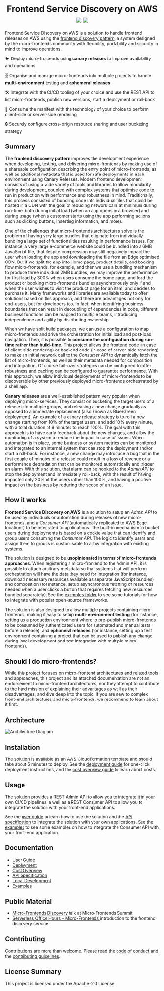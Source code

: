 <h1 align="center">
    Frontend Service Discovery on AWS
    <br>
    <img src="https://img.shields.io/github/v/release/awslabs/frontend-discovery-service?include_prereleases">
    <img src="https://github.com/awslabs/frontend-discovery-service/workflows/Unit%20Tests/badge.svg">
</h1>

Frontend Service Discovery on AWS is a solution to handle frontend releases on AWS using the [frontend discovery pattern](https://github.com/awslabs/frontend-discovery), a system designed by the micro-frontends community with flexibility, portability and security in mind to improve operations.

🐦 Deploy micro-frontends using **canary releases** to improve availability and operations

🗄️ Organise and manage micro-frontends into multiple projects to handle **multi-environment** testing and **ephemeral releases**

🛠️ Integrate with the CI/CD tooling of your choice and use the REST API to list micro-frontends, publish new versions, start a deployment or roll-back

🧰 Consume the manifest with the technology of your choice to perform client-side or server-side rendering

🔒 Securely configure cross-origin resource sharing and user bucketing strategy

## Summary

The **frontend discovery pattern** improves the development experience when developing, testing, and delivering micro-frontends by making use of a shareable configuration describing the entry point of micro-frontends, as well as additional metadata that is used for safe deployments in each environment using Canary Releases.
Modern frontend development consists of using a wide variety of tools and libraries to allow modularity during development, coupled with complex systems that optimise code to run in production with performance and robustness in mind. Traditionally, this process consisted of bundling code into individual files that could be hosted in a CDN with the goal of reducing network calls at minimum during run-time, both during initial load (when an app opens in a browser) and during usage (when a customer starts using the app performing actions such as clicking buttons, inserting information, and more).

One of the challenges that micro-frontends architectures solve is the problem of having very large bundles that originate from individually bundling a large set of functionalities resulting in performance issues. For instance, a very large e-commerce website could be bundled into a 6MB JavaScript file, that despite compression may still negatively impact the user when loading the app and downloading the file from an Edge optimised CDN. But if we split the app into Home page, product details, and booking flow micro-frontends, for example, and then we use a bundling mechanism to produce three individual 2MB bundles, we may improve the performance for first load by 300% when users consume the home page, and load the product or booking micro-frontends bundles asynchronously only if and when the user wishes to visit the product page for an item, and decides to purchase it.
Many frameworks and libraries are available today to offer solutions based on this approach, and there are advantages not only for end-users, but for developers too. In fact, when identifying business boundaries that can result in decoupling of dependencies in code, different business functions can be mapped to multiple teams, introducing independence and agility by distributing ownership.

When we have split build packages, we can use a configuration to map micro-frontends and drive the orchestration for initial load and post-load navigation. Then, it is possible to **consume the configuration during run-time rather than build-time**. This project allows the frontend code (in case of client-side rendering) or backend code (in case of server-side rendering) to make an initial network call to the _Consumer API_ to dynamically fetch the list of micro-frontends, as well as their metadata needed for composition and integration. Of course fail-over strategies can be configured to offer robustness and caching can be configured to guarantee performance. With this approach, we allow individual deployments of micro-frontends to be discoverable by other previously deployed micro-frontends orchestrated by a shell app.

**Canary releases** are a well-established pattern very popular when deploying micro-services. They consist on bucketing the target users of a release into multiple groups, and releasing a new change gradually as opposed to a immediate replacement (also known as Blue/Green deployment). An example of a canary release strategy is to roll a new change starting from 10% of the target users, and add 10% every minute, with a total duration of 9 minutes to reach 100%. The goal with this approach is to have early feedback about the new changes, and allow the monitoring of a system to reduce the impact in case of issues. When automation is in place, some business or system metrics can be monitored and integrated to an internal system that can stop the deployment and/or start a roll-back. For instance, a new change may introduce a bug that in the first couple of minutes of a release could result in a loss of revenue or a performance degradation that can be monitored automatically and trigger an alarm. With this solution, that alarm can be hooked to the _Admin API_ to stop the deployment and immediately roll-back, with the result of having impacted only 20% of the users rather than 100%, and having a positive impact on the business by reducing the scope of an issue.

## How it works

**Frontend Service Discovery on AWS** is a solution to setup an _Admin API_ to be used by individuals or automation during releases of new micro-frontends, and a _Consumer API_ (automatically replicated to AWS Edge locations) to be integrated to applications. The built-in mechanism to bucket users during deployments is based on a cookie value that can identify and group users consuming the _Consumer API_. The logic to identify users and assign them to groups is customisable to allow integration with existing systems.

The solution is designed to be **unopinionated in terms of micro-frontends approaches**. When registering a micro-frontend to the Admin API, it is possible to attach arbitrary metadata so that systems that will perform orchestration will have the data they need for integration (for instance, download necessary resources available as separate JavaScript bundles) and composition (for instance, setup asynchronous fetching of resources needed when a user clicks a button that requires fetching new resources bundled separately). See the [examples folder](./examples) to see some tutorials for how to integrate with popular open-source frameworks.

The solution is also designed to allow multiple projects containing micro-frontends, making it easy to setup **multi-environment testing** (for instance, setting up a production environment where to pre-publish micro-frontends to be consumed by authenticated users for automated and manual tests before a release), and **ephimeral releases** (for instance, setting up a test environment containing a project that can be used to publish any change during local development and test integration with multiple micro-frontends).

## Should I do micro-frontends?

While this project focuses on micro-frontend architectures and related tools and approaches, this project and its attached documentation are not an endorsement to micro-frontend architectures, nor they attempt to contribute to the hard mission of explaining their advantages as well as their disadvantages, and dive deep into the topic. If you are new to complex front-end architectures and micro-frontends, we recommend to learn about it first.

## Architecture

![Architecture Diagram](docs/images/architecture.png)

## Installation

The solution is available as an AWS CloudFormation template and should take
about 5 minutes to deploy. See the
[deployment guide](docs/USER_GUIDE.md#deploying-the-solution) for one-click
deployment instructions, and the [cost overview guide](docs/COST_OVERVIEW.md) to
learn about costs.

## Usage

The solution provides a REST Admin API to allow you to integrate it in your own CI/CD pipelines, a well as a REST Consumer API to allow you to integrate the solution with your front-end applications.

See the [user guide](docs/USER_GUIDE.md) to learn how to use the solution and
the [API specification](docs/API.md) to integrate the solution with your
own applications. See the [examples](examples) to see some examples on how to integrate the Consumer API with your front-end application.

## Documentation

- [User Guide](docs/USER_GUIDE.md)
- [Deployment](docs/USER_GUIDE.md#deploying-the-solution)
- [Cost Overview](docs/COST_OVERVIEW.md)
- [API Specification](docs/API.md)
- [Local Development](docs/LOCAL_DEVELOPMENT.md)
- [Examples](examples/README.md)

## Public Material

- [Micro-Frontends Discovery](https://youtu.be/piKByrn-UNM) talk at Micro-Frontends Summit
- [Serverless Office Hours - Micro-Frontends ](https://www.youtube.com/watch?v=Vm9jlRSlKVQ) introduction to the frontend discovery service

## Contributing

Contributions are more than welcome. Please read the
[code of conduct](CODE_OF_CONDUCT.md) and the
[contributing guidelines](CONTRIBUTING.md).

## License Summary

This project is licensed under the Apache-2.0 License.
